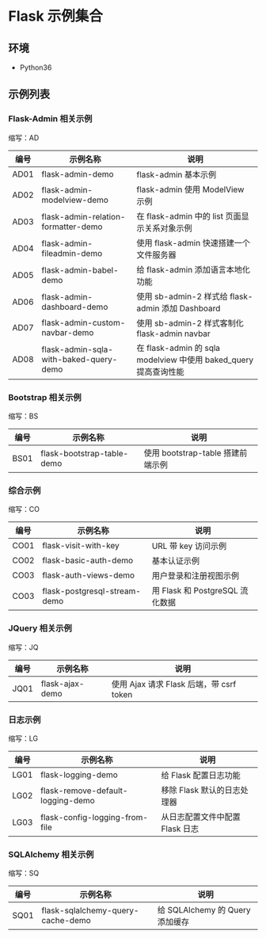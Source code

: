 # Flask 示例集合

## 环境

- Python36

## 示例列表

### Flask-Admin 相关示例

缩写：AD

| 编号 | 示例名称                               | 说明                                                             |
| ---- | -------------------------------------- | ---------------------------------------------------------------- |
| AD01 | flask-admin-demo                       | flask-admin 基本示例                                             |
| AD02 | flask-admin-modelview-demo             | flask-admin 使用 ModelView 示例                                  |
| AD03 | flask-admin-relation-formatter-demo    | 在 flask-admin 中的 list 页面显示关系对象示例                    |
| AD04 | flask-admin-fileadmin-demo             | 使用 flask-admin 快速搭建一个文件服务器                          |
| AD05 | flask-admin-babel-demo                 | 给 flask-admin 添加语言本地化功能                                |
| AD06 | flask-admin-dashboard-demo             | 使用 sb-admin-2 样式给 flask-admin 添加 Dashboard                |
| AD07 | flask-admin-custom-navbar-demo         | 使用 sb-admin-2 样式客制化 flask-admin navbar                    |
| AD08 | flask-admin-sqla-with-baked-query-demo | 在 flask-admin 的 sqla modelview 中使用 baked_query 提高查询性能 |

### Bootstrap 相关示例

缩写：BS

| 编号 | 示例名称                   | 说明                              |
| ---- | -------------------------- | --------------------------------- |
| BS01 | flask-bootstrap-table-demo | 使用 bootstrap-table 搭建前端示例 |

### 综合示例

缩写：CO

| 编号 | 示例名称                     | 说明                            |
| ---- | ---------------------------- | ------------------------------- |
| CO01 | flask-visit-with-key         | URL 带 key 访问示例             |
| CO02 | flask-basic-auth-demo        | 基本认证示例                    |
| CO03 | flask-auth-views-demo        | 用户登录和注册视图示例          |
| CO03 | flask-postgresql-stream-demo | 用 Flask 和 PostgreSQL 流化数据 |

### JQuery 相关示例

缩写：JQ

| 编号 | 示例名称        | 说明                                     |
| ---- | --------------- | ---------------------------------------- |
| JQ01 | flask-ajax-demo | 使用 Ajax 请求 Flask 后端，带 csrf token |

### 日志示例

缩写：LG

| 编号 | 示例名称                          | 说明                            |
| ---- | --------------------------------- | ------------------------------- |
| LG01 | flask-logging-demo                | 给 Flask 配置日志功能           |
| LG02 | flask-remove-default-logging-demo | 移除 Flask 默认的日志处理器     |
| LG03 | flask-config-logging-from-file    | 从日志配置文件中配置 Flask 日志 |

### SQLAlchemy 相关示例

缩写：SQ

| 编号 | 示例名称                          | 说明                            |
| ---- | --------------------------------- | ------------------------------- |
| SQ01 | flask-sqlalchemy-query-cache-demo | 给 SQLAlchemy 的 Query 添加缓存 |
